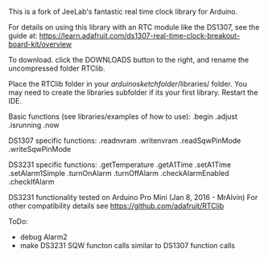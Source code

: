 This is a fork of JeeLab's fantastic real time clock library for Arduino.

For details on using this library with an RTC module like the DS1307, see the guide at: https://learn.adafruit.com/ds1307-real-time-clock-breakout-board-kit/overview

To download. click the DOWNLOADS button to the right, and rename the uncompressed folder RTClib.

Place the RTClib folder in your *arduinosketchfolder*/libraries/ folder. 
You may need to create the libraries subfolder if its your first library. 
Restart the IDE.


Basic functions  (see libraries/examples of how to use):
  .begin
  .adjust
  .isrunning
  .now
  
DS1307 specific functions:
  .readnvram
  .writenvram
  .readSqwPinMode
  .writeSqwPinMode

DS3231 specific functions:
  .getTemperature
  .getA1Time
  .setA1Time
  .setAlarm1Simple
  .turnOnAlarm
  .turnOffAlarm
  .checkAlarmEnabled
  .checkIfAlarm
  
DS3231 functionality tested on Arduino Pro Mini (Jan 8, 2016 - MrAlvin)
For other compatibility details see https://github.com/adafruit/RTClib

ToDo: 
 - debug Alarm2
 - make DS3231 SQW functon calls similar to DS1307 function calls

